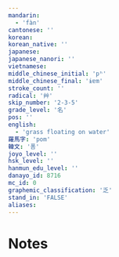 ```yaml
---
mandarin:
  - 'fàn'
cantonese: ''
korean:
korean_native: ''
japanese:
japanese_nanori: ''
vietnamese:
middle_chinese_initial: 'pʰ'
middle_chinese_final: 'ɨɐm'
stroke_count: ''
radical: '艸'
skip_number: '2-3-5'
grade_level: '名'
pos: ''
english:
  - 'grass floating on water'
羅馬字: 'pom'
韓文: '폼'
joyo_level: ''
hsk_level: ''
hanmun_edu_level: ''
danayo_id: 8716
mc_id: 0
graphemic_classification: '乏'
stand_in: 'FALSE'
aliases:
---
```


# Notes
